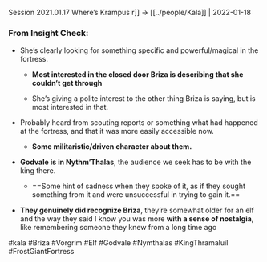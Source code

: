 Session 2021.01.17 Where’s Krampus r]] -> [[../people/Kala]] | 2022-01-18
### From Insight Check:

-   She’s clearly looking for something specific and powerful/magical in the fortress.
    
    -   **Most interested in the closed door Briza is describing that she couldn’t get through**
        
    -   She’s giving a polite interest to the other thing Briza is saying, but is most interested in that.
        
-   Probably heard from scouting reports or something what had happened at the fortress, and that it was more easily accessible now.
    
    -   **Some militaristic/driven character about them.**
        
-   **Godvale is in Nythm’Thalas**, the audience we seek has to be with the king there.
    
    -   ==Some hint of sadness when they spoke of it, as if they sought something from it and were unsuccessful in trying to gain it.==
        
-   **They genuinely did recognize Briza**, they’re somewhat older for an elf and the way they said I know you was more **with a sense of nostalgia**, like remembering someone they knew from a long time ago

#kala #Briza #Vorgrim #Elf #Godvale #Nymthalas #KingThramaluil #FrostGiantFortress